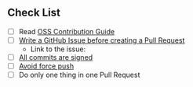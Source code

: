 ## Check List

<!-- Please check the list. Please don't remove the check list. -->

- [ ] Read [OSS Contribution Guide](https://github.com/suzuki-shunsuke/oss-contribution-guide/blob/main/README.md)
- [ ] [Write a GitHub Issue before creating a Pull Request](https://github.com/suzuki-shunsuke/oss-contribution-guide/blob/main/README.md#create-an-issue-before-creating-a-pull-request)
  - Link to the issue:
- [ ] [All commits are signed](https://docs.github.com/en/authentication/managing-commit-signature-verification/signing-commits)
- [ ] [Avoid force push](https://github.com/suzuki-shunsuke/oss-contribution-guide?tab=readme-ov-file#dont-do-force-pushes-after-opening-pull-requests)
- [ ] Do only one thing in one Pull Request

<!-- Please write the description here -->
